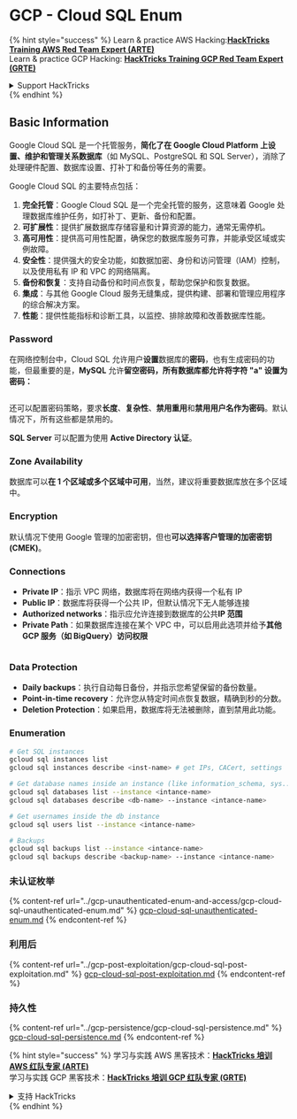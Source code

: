 # GCP - Cloud SQL Enum

{% hint style="success" %}
Learn & practice AWS Hacking:<img src="../../../.gitbook/assets/image (1).png" alt="" data-size="line">[**HackTricks Training AWS Red Team Expert (ARTE)**](https://training.hacktricks.xyz/courses/arte)<img src="../../../.gitbook/assets/image (1).png" alt="" data-size="line">\
Learn & practice GCP Hacking: <img src="../../../.gitbook/assets/image (2).png" alt="" data-size="line">[**HackTricks Training GCP Red Team Expert (GRTE)**<img src="../../../.gitbook/assets/image (2).png" alt="" data-size="line">](https://training.hacktricks.xyz/courses/grte)

<details>

<summary>Support HackTricks</summary>

* Check the [**subscription plans**](https://github.com/sponsors/carlospolop)!
* **Join the** 💬 [**Discord group**](https://discord.gg/hRep4RUj7f) or the [**telegram group**](https://t.me/peass) or **follow** us on **Twitter** 🐦 [**@hacktricks\_live**](https://twitter.com/hacktricks\_live)**.**
* **Share hacking tricks by submitting PRs to the** [**HackTricks**](https://github.com/carlospolop/hacktricks) and [**HackTricks Cloud**](https://github.com/carlospolop/hacktricks-cloud) github repos.

</details>
{% endhint %}

## Basic Information

Google Cloud SQL 是一个托管服务，**简化了在 Google Cloud Platform 上设置、维护和管理关系数据库**（如 MySQL、PostgreSQL 和 SQL Server），消除了处理硬件配置、数据库设置、打补丁和备份等任务的需要。

Google Cloud SQL 的主要特点包括：

1. **完全托管**：Google Cloud SQL 是一个完全托管的服务，这意味着 Google 处理数据库维护任务，如打补丁、更新、备份和配置。
2. **可扩展性**：提供扩展数据库存储容量和计算资源的能力，通常无需停机。
3. **高可用性**：提供高可用性配置，确保您的数据库服务可靠，并能承受区域或实例故障。
4. **安全性**：提供强大的安全功能，如数据加密、身份和访问管理（IAM）控制，以及使用私有 IP 和 VPC 的网络隔离。
5. **备份和恢复**：支持自动备份和时间点恢复，帮助您保护和恢复数据。
6. **集成**：与其他 Google Cloud 服务无缝集成，提供构建、部署和管理应用程序的综合解决方案。
7. **性能**：提供性能指标和诊断工具，以监控、排除故障和改善数据库性能。

### Password

在网络控制台中，Cloud SQL 允许用户**设置**数据库的**密码**，也有生成密码的功能，但最重要的是，**MySQL** 允许**留空密码，所有数据库都允许将字符 "a" 设置为密码：**

<figure><img src="../../../.gitbook/assets/image (14).png" alt=""><figcaption></figcaption></figure>

还可以配置密码策略，要求**长度**、**复杂性**、**禁用重用**和**禁用用户名作为密码**。默认情况下，所有这些都是禁用的。

**SQL Server** 可以配置为使用 **Active Directory 认证**。

### Zone Availability

数据库可以**在 1 个区域或多个区域中可用**，当然，建议将重要数据库放在多个区域中。

### Encryption

默认情况下使用 Google 管理的加密密钥，但也**可以选择客户管理的加密密钥 (CMEK)**。

### Connections

* **Private IP**：指示 VPC 网络，数据库将在网络内获得一个私有 IP
* **Public IP**：数据库将获得一个公共 IP，但默认情况下无人能够连接
* **Authorized networks**：指示应允许连接到数据库的公共**IP 范围**
* **Private Path**：如果数据库连接在某个 VPC 中，可以启用此选项并给予**其他 GCP 服务（如 BigQuery）访问权限**

<figure><img src="../../../.gitbook/assets/image (15).png" alt=""><figcaption></figcaption></figure>

### Data Protection

* **Daily backups**：执行自动每日备份，并指示您希望保留的备份数量。
* **Point-in-time recovery**：允许您从特定时间点恢复数据，精确到秒的分数。
* **Deletion Protection**：如果启用，数据库将无法被删除，直到禁用此功能。

### Enumeration
```bash
# Get SQL instances
gcloud sql instances list
gcloud sql instances describe <inst-name> # get IPs, CACert, settings

# Get database names inside an instance (like information_schema, sys...)
gcloud sql databases list --instance <intance-name>
gcloud sql databases describe <db-name> --instance <intance-name>

# Get usernames inside the db instance
gcloud sql users list --instance <intance-name>

# Backups
gcloud sql backups list --instance <intance-name>
gcloud sql backups describe <backup-name> --instance <intance-name>
```
### 未认证枚举

{% content-ref url="../gcp-unauthenticated-enum-and-access/gcp-cloud-sql-unauthenticated-enum.md" %}
[gcp-cloud-sql-unauthenticated-enum.md](../gcp-unauthenticated-enum-and-access/gcp-cloud-sql-unauthenticated-enum.md)
{% endcontent-ref %}

### 利用后

{% content-ref url="../gcp-post-exploitation/gcp-cloud-sql-post-exploitation.md" %}
[gcp-cloud-sql-post-exploitation.md](../gcp-post-exploitation/gcp-cloud-sql-post-exploitation.md)
{% endcontent-ref %}

### 持久性

{% content-ref url="../gcp-persistence/gcp-cloud-sql-persistence.md" %}
[gcp-cloud-sql-persistence.md](../gcp-persistence/gcp-cloud-sql-persistence.md)
{% endcontent-ref %}

{% hint style="success" %}
学习与实践 AWS 黑客技术：<img src="../../../.gitbook/assets/image (1).png" alt="" data-size="line">[**HackTricks 培训 AWS 红队专家 (ARTE)**](https://training.hacktricks.xyz/courses/arte)<img src="../../../.gitbook/assets/image (1).png" alt="" data-size="line">\
学习与实践 GCP 黑客技术：<img src="../../../.gitbook/assets/image (2).png" alt="" data-size="line">[**HackTricks 培训 GCP 红队专家 (GRTE)**<img src="../../../.gitbook/assets/image (2).png" alt="" data-size="line">](https://training.hacktricks.xyz/courses/grte)

<details>

<summary>支持 HackTricks</summary>

* 查看 [**订阅计划**](https://github.com/sponsors/carlospolop)!
* **加入** 💬 [**Discord 群组**](https://discord.gg/hRep4RUj7f) 或 [**电报群组**](https://t.me/peass) 或 **在** **Twitter** 🐦 **上关注我们** [**@hacktricks\_live**](https://twitter.com/hacktricks\_live)**.**
* **通过向** [**HackTricks**](https://github.com/carlospolop/hacktricks) 和 [**HackTricks Cloud**](https://github.com/carlospolop/hacktricks-cloud) github 仓库提交 PR 来分享黑客技巧。

</details>
{% endhint %}
